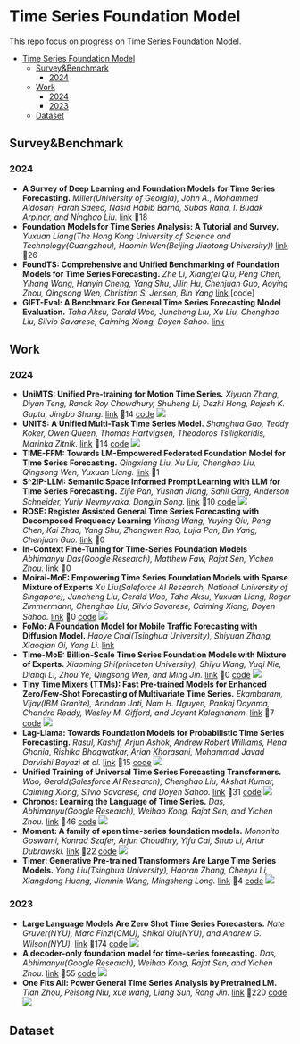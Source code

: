 # Time Series Foundation Model
This repo focus on progress on Time Series Foundation Model.

- [Time Series Foundation Model](#time-series-foundation-model)
  - [Survey\&Benchmark](#surveybenchmark)
    - [2024](#2024)
  - [Work](#work)
    - [2024](#2024-1)
    - [2023](#2023)
  - [Dataset](#dataset)


## Survey&Benchmark

### 2024

- **A Survey of Deep Learning and Foundation Models for Time Series Forecasting.** *Miller(University of Georgia), John A., Mohammed Aldosari, Farah Saeed, Nasid Habib Barna, Subas Rana, I. Budak Arpinar, and Ninghao Liu.* [link](https://arxiv.org/abs/2401.13912) :link:18
- **Foundation Models for Time Series Analysis: A Tutorial and Survey.** *Yuxuan Liang(The Hong Kong University of Science and Technology(Guangzhou), Haomin Wen(Beijing Jiaotong University))* [link](https://arxiv.org/pdf/2403.14735) :link:26
- **FoundTS: Comprehensive and Unified Benchmarking of Foundation Models for Time Series Forecasting.** *Zhe Li, Xiangfei Qiu, Peng Chen, Yihang Wang, Hanyin Cheng, Yang Shu, Jilin Hu, Chenjuan Guo, Aoying Zhou, Qingsong Wen, Christian S. Jensen, Bin Yang* [link](https://arxiv.org/abs/2410.11802) [code]
- **GIFT-Eval: A Benchmark For General Time Series Forecasting Model Evaluation.** *Taha Aksu, Gerald Woo, Juncheng Liu, Xu Liu, Chenghao Liu, Silvio Savarese, Caiming Xiong, Doyen Sahoo.* [link](https://arxiv.org/abs/2410.10393)

## Work

### 2024

- **UniMTS: Unified Pre-training for Motion Time Series.** *Xiyuan Zhang, Diyan Teng, Ranak Roy Chowdhury, Shuheng Li, Dezhi Hong, Rajesh K. Gupta, Jingbo Shang.* [link](https://arxiv.org/abs/2410.19818) :link:14 [code](https://github.com/xiyuanzh/UniMTS) ![](https://img.shields.io/github/stars/xiyuanzh/UniMTS?color=yellow)
- **UNITS: A Unified Multi-Task Time Series Model.** *Shanghua Gao, Teddy Koker, Owen Queen, Thomas Hartvigsen, Theodoros Tsiligkaridis, Marinka Zitnik.* [link](https://arxiv.org/pdf/2403.00131) :link:14 [code](https://github.com/mims-harvard/UniTS) ![](https://img.shields.io/github/stars/mims-harvard/UniTS?color=yellow)
- **TIME-FFM: Towards LM-Empowered Federated Foundation Model for Time Series Forecasting.** *Qingxiang Liu, Xu Liu, Chenghao Liu, Qingsong Wen, Yuxuan Liang.* [link](https://arxiv.org/pdf/2405.14252) :link:1
- **S^2IP-LLM: Semantic Space Informed Prompt Learning with LLM for Time Series Forecasting.** *Zijie Pan, Yushan Jiang, Sahil Garg, Anderson Schneider, Yuriy Nevmyvaka, Dongjin Song.* [link](https://openreview.net/pdf?id=qwQVV5R8Y7) :link:10 [code](https://github.com/panzijie825/S2IP-LLM) ![](https://img.shields.io/github/stars/panzijie825/S2IP-LLM?color=yellow)
- **ROSE: Register Assisted General Time Series Forecasting with Decomposed Frequency Learning** *Yihang Wang, Yuying Qiu, Peng Chen, Kai Zhao, Yang Shu, Zhongwen Rao, Lujia Pan, Bin Yang, Chenjuan Guo.* [link](https://arxiv.org/pdf/2405.17478) :link:0
- **In-Context Fine-Tuning for Time-Series Foundation Models** *Abhimanyu Das(Google Research), Matthew Faw, Rajat Sen, Yichen Zhou.* [link](https://arxiv.org/pdf/2410.10469) :link:0
- **Moirai-MoE: Empowering Time Series Foundation Models with Sparse Mixture of Experts** *Xu Liu(Saleforce AI Research, National University of Singapore), Juncheng Liu, Gerald Woo, Taha Aksu, Yuxuan Liang, Roger Zimmermann, Chenghao Liu, Silvio Savarese, Caiming Xiong, Doyen Sahoo.* [link](https://arxiv.org/pdf/2410.10469) :link:0 [code](https://github.com/SalesforceAIResearch/uni2ts/tree/main/project/moirai-moe-1) ![](https://img.shields.io/github/stars/SalesforceAIResearch/uni2ts)
- **FoMo: A Foundation Model for Mobile Traffic Forecasting with Diffusion Model.** *Haoye Chai(Tsinghua University), Shiyuan Zhang, Xiaoqian Qi, Yong Li.* [link](https://arxiv.org/pdf/2410.15322)
- **Time-MoE: Billion-Scale Time Series Foundation Models with Mixture of Experts.** *Xiaoming Shi(princeton University), Shiyu Wang, Yuqi Nie, Dianqi Li, Zhou Ye, Qingsong Wen, and Ming Jin.* [link](https://arxiv.org/pdf/2409.16040) :link:0 [code](https://github.com/Time-MoE/Time-MoE) ![](https://img.shields.io/github/stars/Time-MoE/Time-MoE?color=yellow)
- **Tiny Time Mixers (TTMs): Fast Pre-trained Models for Enhanced Zero/Few-Shot Forecasting of Multivariate Time Series.** *Ekambaram, Vijay(IBM Granite), Arindam Jati, Nam H. Nguyen, Pankaj Dayama, Chandra Reddy, Wesley M. Gifford, and Jayant Kalagnanam.* [link](https://arxiv.org/abs/2401.03955) :link:7 [code](https://github.com/ibm-granite/granite-tsfm) ![](https://img.shields.io/github/stars/ibm-granite/granite-tsfm?color=yellow)
- **Lag-Llama: Towards Foundation Models for Probabilistic Time Series Forecasting.** *Rasul, Kashif, Arjun Ashok, Andrew Robert Williams, Hena Ghonia, Rishika Bhagwatkar, Arian Khorasani, Mohammad Javad Darvishi Bayazi et al.* [link](https://time-series-foundation-models.github.io/lag-llama.pdf) :link:15 [code](https://github.com/time-series-foundation-models/lag-llama/) ![](https://img.shields.io/github/stars/time-series-foundation-models/lag-llama?color=yellow)
- **Unified Training of Universal Time Series Forecasting Transformers.** *Woo, Gerald(Salesforce AI Research), Chenghao Liu, Akshat Kumar, Caiming Xiong, Silvio Savarese, and Doyen Sahoo.* [link](https://arxiv.org/pdf/2402.02592) :link:31 [code](https://github.com/SalesforceAIResearch/uni2ts) ![](https://img.shields.io/github/stars/SalesforceAIResearch/uni2ts?color=yellow)
- **Chronos: Learning the Language of Time Series.** *Das, Abhimanyu(Google Research), Weihao Kong, Rajat Sen, and Yichen Zhou.* [link](https://arxiv.org/abs/2403.07815) :link:46 [code](https://github.com/amazon-science/chronos-forecasting) ![](https://img.shields.io/github/stars/amazon-science/chronos-forecasting?color=yellow)
- **Moment: A family of open time-series foundation models.** *Mononito Goswami, Konrad Szafer, Arjun Choudhry, Yifu Cai, Shuo Li, Artur Dubrawski.* [link](https://arxiv.org/pdf/2402.03885) :link:22 [code](https://github.com/moment-timeseries-foundation-model/moment) ![](https://img.shields.io/github/stars/moment-timeseries-foundation-model/moment?color=yellow)
- **Timer: Generative Pre-trained Transformers Are Large Time Series Models.** *Yong Liu(Tsinghua University), Haoran Zhang, Chenyu Li, Xiangdong Huang, Jianmin Wang, Mingsheng Long.* [link](https://openreview.net/forum?id=bYRYb7DMNo) :link:4 [code](https://github.com/thuml/Large-Time-Series-Model) ![](https://img.shields.io/github/stars/thuml/Large-Time-Series-Model?color=yellow)

### 2023

- **Large Language Models Are Zero Shot Time Series Forecasters.** *Nate Gruver(NYU), Marc Finzi(CMU), Shikai Qiu(NYU), and Andrew G. Wilson(NYU).* [link](https://arxiv.org/abs/2310.07820) :link:174 [code](https://github.com/ngruver/llmtime) ![](https://img.shields.io/github/stars/ngruver/llmtime?color=yellow)
- **A decoder-only foundation model for time-series forecasting.** *Das, Abhimanyu(Google Research), Weihao Kong, Rajat Sen, and Yichen Zhou.* [link](https://arxiv.org/pdf/2310.10688) :link:55 [code](https://github.com/google-research/timesfm) ![](https://img.shields.io/github/stars/google-research/timesfm?color=yellow)
- **One Fits All: Power General Time Series Analysis by Pretrained LM.** *Tian Zhou, Peisong Niu, xue wang, Liang Sun, Rong Jin.* [link](https://proceedings.neurips.cc/paper_files/paper/2023/file/86c17de05579cde52025f9984e6e2ebb-Paper-Conference.pdf) :link:220 [code](https://github.com/DAMO-DI-ML/NeurIPS2023-One-Fits-All) ![](https://img.shields.io/github/stars/DAMO-DI-ML/NeurIPS2023-One-Fits-All?color=yellow)

## Dataset